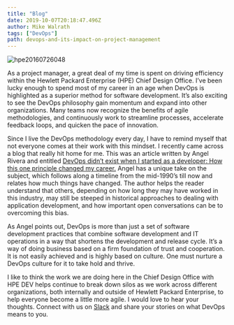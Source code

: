 ```yaml
---
title: "Blog"
date: 2019-10-07T20:18:47.496Z
author: Mike Walrath 
tags: ["DevOps"]
path: devops-and-its-impact-on-project-management
---
```

![hpe20160726048](https://hpe-developer-portal.s3.amazonaws.com/uploads/media/2019/8/hpe20160726048-1570557978016.jpg)

As a project manager, a great deal of my time is spent on driving efficiency within the Hewlett Packard Enterprise (HPE) Chief Design Office. I’ve been lucky enough to spend most of my career in an age when DevOps is highlighted as a superior method for software development. It’s also exciting to see the DevOps philosophy gain momentum and expand into other organizations. Many teams now recognize the benefits of agile methodologies, and continuously work to streamline processes, accelerate feedback loops, and quicken the pace of innovation.

Since I live the DevOps methodology every day, I have to remind myself that not everyone comes at their work with this mindset. I recently came across a blog that really hit home for me. This was an article written by Angel Rivera and entitled [DevOps didn’t exist when I started as a developer: How this one principle changed my career.](https://circleci.com/blog/devops-did-not-exist/) Angel has a unique take on the subject, which follows along a timeline from the mid-1990’s till now and relates how much things have changed. The author helps the reader understand that others, depending on how long they may have worked in this industry, may still be steeped in historical approaches to dealing with application development, and how important open conversations can be to overcoming this bias.

As Angel points out, DevOps is more than just a set of software development practices that combine software development and IT operations in a way that shortens the development and release cycle. It’s a way of doing business based on a firm foundation of trust and cooperation. It is not easily achieved and is highly based on culture. One must nurture a DevOps culture for it to take hold and thrive.

I like to think the work we are doing here in the Chief Design Office with HPE DEV helps continue to break down silos as we work across different organizations, both internally and outside of Hewlett Packard Enterprise, to help everyone become a little more agile. I would love to hear your thoughts. Connect with us on [Slack](https://slack.hpedev.io/) and share your stories on what DevOps means to you.
